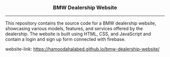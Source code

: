 <h3 align="center">BMW Dealership Website </h3>
<hr>
<p>
This repository contains the source code for a BMW dealership website, showcasing various models, features, and services offered by the dealership.
The website is built using HTML, CSS, and JavaScript and contain a login and sign up form connected with firebase.
</p>

website-link: <a href="url">https://hamoodahalabed.github.io/bmw-dealership-website/</a>

